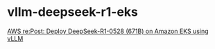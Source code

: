 # vllm-deepseek-r1-eks

[AWS re:Post: Deploy DeepSeek-R1-0528 (671B) on Amazon EKS using vLLM](https://repost.aws/articles/ARck47n_4dRPe7J5S4f5e6-g/deploy-deepseek-r1-0528-671b-on-amazon-eks-using-vllm) 
